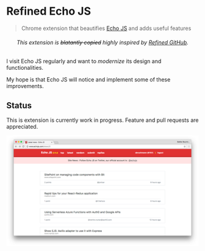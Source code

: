 Refined Echo JS
===============

> Chrome extension that beautifies [Echo JS](http://www.echojs.com) and adds useful features

<h6 align="center">
This extension is <del>blatantly copied</del> highly inspired by <a href="https://github.com/sindresorhus/refined-github">Refined GitHub</a>.
</h6>

I visit Echo JS regularly and want to _modernize_ its design and functionalities.

My hope is that Echo JS will notice and implement some of these improvements.

Status
------

This is extension is currently work in progress. Feature and pull requests are
appreciated.

<img alt="Screenshot of Refined Echo JS in action" align="center" src="screenshot.png" />
